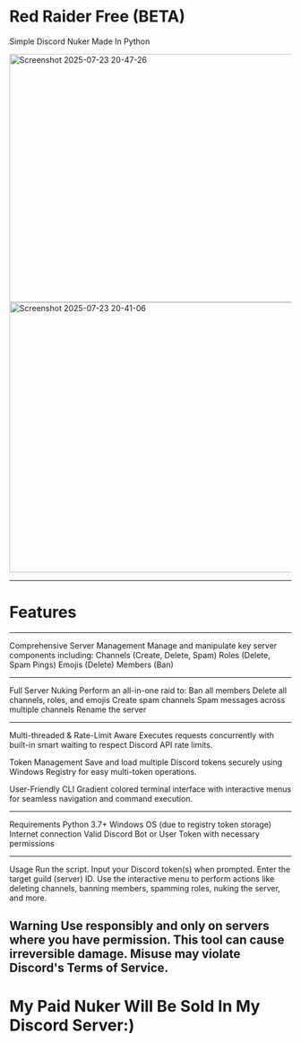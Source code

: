 # Red Raider Free (BETA)
Simple Discord Nuker Made In Python

<img width="970" height="443" alt="Screenshot 2025-07-23 20-47-26" src="https://github.com/user-attachments/assets/99d68d29-a579-4360-9614-1fb1c4ca0a40" />
<img width="970" height="482" alt="Screenshot 2025-07-23 20-41-06" src="https://github.com/user-attachments/assets/940a69ba-44b1-4535-a6cc-c7e47b6be64e" />

---

# Features
---
Comprehensive Server Management
Manage and manipulate key server components including:
Channels (Create, Delete, Spam)
Roles (Delete, Spam Pings)
Emojis (Delete)
Members (Ban)

---

Full Server Nuking
Perform an all-in-one raid to:
Ban all members
Delete all channels, roles, and emojis
Create spam channels
Spam messages across multiple channels
Rename the server

---

Multi-threaded & Rate-Limit Aware
Executes requests concurrently with built-in smart waiting to respect Discord API rate limits.

Token Management
Save and load multiple Discord tokens securely using Windows Registry for easy multi-token operations.

User-Friendly CLI
Gradient colored terminal interface with interactive menus for seamless navigation and command execution.

---

Requirements
Python 3.7+
Windows OS (due to registry token storage)
Internet connection
Valid Discord Bot or User Token with necessary permissions

---

Usage
Run the script.
Input your Discord token(s) when prompted.
Enter the target guild (server) ID.
Use the interactive menu to perform actions like deleting channels, banning members, spamming roles, nuking the server, and more.

Warning
Use responsibly and only on servers where you have permission. This tool can cause irreversible damage. Misuse may violate Discord's Terms of Service.
 ---
 # My Paid Nuker Will Be Sold In My Discord Server:)
  



